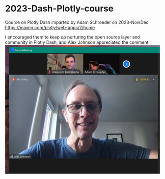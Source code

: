 # 2023-Dash-Plotly-course
Course on Plotly Dash imparted by Adam Schroeder on 2023-Nov/Dec https://maven.com/plotly/web-apps/2/home


I encouraged them to keep up nurturing the open source layer and community in Plotly Dash, and Alex Johnson appreciated the comment
![Alt text](image.png)